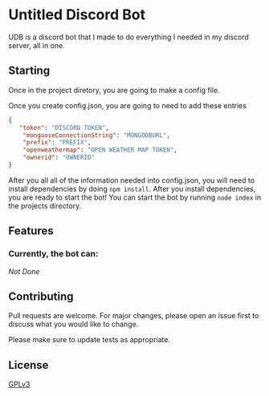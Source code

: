 # Untitled Discord Bot

UDB is a discord bot that I made to do everything I needed in my discord server, all in one.

## Starting

Once in the project diretory, you are going to make a config file.

Once you create config.json, you are going to need to add these entries

```json
{
   "token": "DISCORD TOKEN",
    "mongooseConnectionString": "MONGODBURL",
    "prefix": "PREFIX",
    "openweathermap": "OPEN WEATHER MAP TOKEN",
    "ownerid": "OWNERID"
}

```

After you all all of the information needed into config.json, 
you will need to install dependencies by doing `npm install`.
After you install dependencies, you are ready to start the bot!
You can start the bot by running `node index` in the projects directory.

## Features
### Currently, the bot can:

*Not Done*

## Contributing
Pull requests are welcome. For major changes, please open an issue first to discuss what you would like to change.

Please make sure to update tests as appropriate.

## License
[GPLv3](https://choosealicense.com/licenses/gpl-3.0/)
